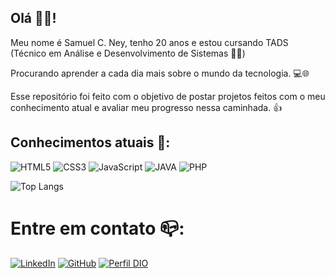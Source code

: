 ## Olá 🧙‍♂️!

Meu nome é Samuel C. Ney, tenho 20 anos e estou cursando TADS
(Técnico em Análise e Desenvolvimento de Sistemas 👨‍💻)

Procurando aprender a cada dia mais sobre o mundo da tecnologia. 💻🌐

Esse repositório foi feito com o objetivo de postar projetos feitos com o meu conhecimento atual 
e avaliar meu progresso nessa caminhada. 👍

## Conhecimentos atuais 🚀:
![HTML5](https://img.shields.io/badge/HTML5-E34F26?style=for-the-badge&logo=html5&logoColor=white) ![CSS3](https://img.shields.io/badge/CSS3-1572B6?style=for-the-badge&logo=css3&logoColor=white) ![JavaScript](https://img.shields.io/badge/JavaScript-F7DF1E?style=for-the-badge&logo=javascript&logoColor=black) ![JAVA](https://img.shields.io/badge/Java-ED8B00?style=for-the-badge&logo=java&logoColor=white) ![PHP](https://img.shields.io/badge/PHP-777BB4?style=for-the-badge&logo=php&logoColor=white)

![Top Langs](https://github-readme-stats-git-masterrstaa-rickstaa.vercel.app/api/top-langs/?username=samuelcney&layout=compact&bg_color=000&border_color=790000&title_color=790000&text_color=FFF)

# Entre em contato 📪:
[![LinkedIn](https://img.shields.io/badge/-LinkedIn-000?style=for-the-badge&logo=linkedin&logoColor=30A3DC)](https://www.linkedin.com/in/samuel-costa-b94331291/)
[![GitHub](https://img.shields.io/badge/GitHub-000?style=for-the-badge&logo=github&logoColor=30A3DC)](https://github.com/samuelcney)
[![Perfil DIO](https://img.shields.io/badge/-Meu%20Perfil%20na%20DIO-30A3DC?style=for-the-badge)](https://dio.me/users/samuelcney2)
